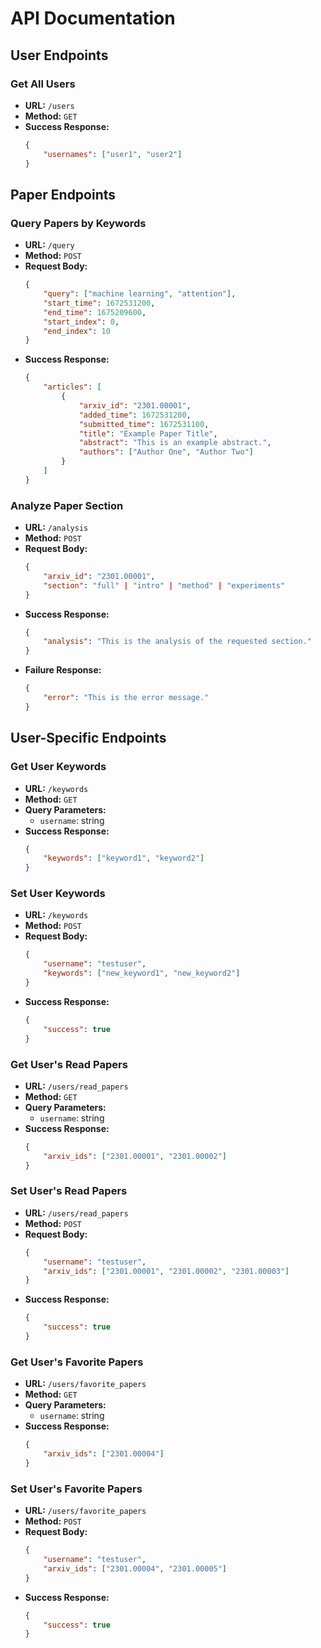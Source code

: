 # API Documentation

## User Endpoints

### Get All Users

-   **URL:** `/users`
-   **Method:** `GET`
-   **Success Response:**
    ```json
    {
        "usernames": ["user1", "user2"]
    }
    ```

## Paper Endpoints

### Query Papers by Keywords

-   **URL:** `/query`
-   **Method:** `POST`
-   **Request Body:**
    ```json
    {
        "query": ["machine learning", "attention"],
        "start_time": 1672531200,
        "end_time": 1675209600,
        "start_index": 0,
        "end_index": 10
    }
    ```
-   **Success Response:**
    ```json
    {
        "articles": [
            {
                "arxiv_id": "2301.00001",
                "added_time": 1672531200,
                "submitted_time": 1672531100,
                "title": "Example Paper Title",
                "abstract": "This is an example abstract.",
                "authors": ["Author One", "Author Two"]
            }
        ]
    }
    ```

### Analyze Paper Section

-   **URL:** `/analysis`
-   **Method:** `POST`
-   **Request Body:**
    ```json
    {
        "arxiv_id": "2301.00001",
        "section": "full" | "intro" | "method" | "experiments"
    }
    ```
-   **Success Response:**
    ```json
    {
        "analysis": "This is the analysis of the requested section."
    }
    ```
-   **Failure Response:**
    ```json
    {
        "error": "This is the error message."
    }

## User-Specific Endpoints

### Get User Keywords

-   **URL:** `/keywords`
-   **Method:** `GET`
-   **Query Parameters:**
    -   `username`: string
-   **Success Response:**
    ```json
    {
        "keywords": ["keyword1", "keyword2"]
    }
    ```

### Set User Keywords

-   **URL:** `/keywords`
-   **Method:** `POST`
-   **Request Body:**
    ```json
    {
        "username": "testuser",
        "keywords": ["new_keyword1", "new_keyword2"]
    }
    ```
-   **Success Response:**
    ```json
    {
        "success": true
    }
    ```

### Get User's Read Papers

-   **URL:** `/users/read_papers`
-   **Method:** `GET`
-   **Query Parameters:**
    -   `username`: string
-   **Success Response:**
    ```json
    {
        "arxiv_ids": ["2301.00001", "2301.00002"]
    }
    ```

### Set User's Read Papers

-   **URL:** `/users/read_papers`
-   **Method:** `POST`
-   **Request Body:**
    ```json
    {
        "username": "testuser",
        "arxiv_ids": ["2301.00001", "2301.00002", "2301.00003"]
    }
    ```
-   **Success Response:**
    ```json
    {
        "success": true
    }
    ```

### Get User's Favorite Papers

-   **URL:** `/users/favorite_papers`
-   **Method:** `GET`
-   **Query Parameters:**
    -   `username`: string
-   **Success Response:**
    ```json
    {
        "arxiv_ids": ["2301.00004"]
    }
    ```

### Set User's Favorite Papers

-   **URL:** `/users/favorite_papers`
-   **Method:** `POST`
-   **Request Body:**
    ```json
    {
        "username": "testuser",
        "arxiv_ids": ["2301.00004", "2301.00005"]
    }
    ```
-   **Success Response:**
    ```json
    {
        "success": true
    }
    ```